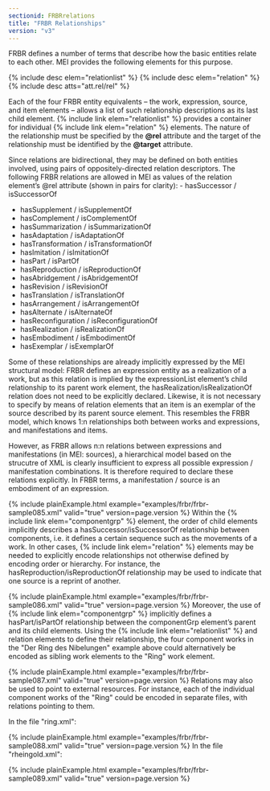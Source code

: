 ```yaml
---
sectionid: FRBRrelations
title: "FRBR Relationships"
version: "v3"
---
```


FRBR defines a number of terms that describe how the basic entities relate to each
other. MEI
provides the following elements for this purpose.



{% include desc elem="relationlist" %}
{% include desc elem="relation" %}
{% include desc atts="att.rel/rel" %}




Each of the four FRBR entity equivalents – the work, expression, source, and item
elements –
allows a list of such relationship descriptions as its last child element. {% include link elem="relationlist" %} provides a container for individual {% include link elem="relation" %}
elements. The nature of the relationship must be specified by the **@rel** attribute and
the target of the relationship must be identified by the **@target** attribute.

Since relations are bidirectional, they may be defined on both entities involved,
using pairs
of oppositely-directed relation descriptors. The following FRBR relations are allowed
in MEI
as values of the relation element’s @rel attribute (shown in pairs for clarity): - hasSuccessor / isSuccessorOf
- hasSupplement / isSupplementOf
- hasComplement / isComplementOf
- hasSummarization / isSummarizationOf
- hasAdaptation / isAdaptationOf
- hasTransformation / isTransformationOf
- hasImitation / isImitationOf
- hasPart / isPartOf
- hasReproduction / isReproductionOf
- hasAbridgement / isAbridgementOf
- hasRevision / isRevisionOf
- hasTranslation / isTranslationOf
- hasArrangement / isArrangementOf
- hasAlternate / isAlternateOf
- hasReconfiguration / isReconfigurationOf
- hasRealization / isRealizationOf
- hasEmbodiment / isEmbodimentOf
- hasExemplar / isExemplarOf


Some of these relationships are already implicitly expressed by the MEI structural
model:
FRBR defines an expression entity as a realization of a work, but as this relation
is implied
by the expressionList element’s child relationship to its parent work element, the
hasRealization/isRealizationOf relation does not need to be explicitly declared. Likewise,
it
is not necessary to specify by means of relation elements that an item is an exemplar
of the
source described by its parent source element. This resembles the FRBR model, which
knows 1:n
relationships both between works and expressions, and manifestations and items.

However, as FRBR allows n:n relations between expressions and manifestations (in MEI:
sources), a hierarchical model based on the strucutre of XML is clearly insufficient
to
express all possible expression / manifestation combinations. It is therefore required
to
declare these relations explicitly. In FRBR terms, a manifestation / source is an
embodiment
of an expression.

{% include plainExample.html example="examples/frbr/frbr-sample085.xml" valid="true" version=page.version %}
Within the {% include link elem="componentgrp" %} element, the order of child elements implicitly
describes a hasSuccessor/isSuccessorOf relationship between components, i.e. it defines
a
certain sequence such as the movements of a work. In other cases, {% include link elem="relation" %} elements may be needed to explicitly encode relationships not otherwise
defined by encoding order or hierarchy. For instance, the hasReproduction/isReproductionOf
relationship may be used to indicate that one source is a reprint of another.

{% include plainExample.html example="examples/frbr/frbr-sample086.xml" valid="true" version=page.version %}
Moreover, the use of {% include link elem="componentgrp" %} implicitly defines a hasPart/isPartOf
relationship between the componentGrp element’s parent and its child elements. Using
the {% include link elem="relationlist" %} and relation elements to define their relationship, the four
component works in the "Der Ring des Nibelungen" example above could alternatively
be encoded
as sibling work elements to the "Ring" work element.

{% include plainExample.html example="examples/frbr/frbr-sample087.xml" valid="true" version=page.version %}
Relations may also be used to point to external resources. For instance, each of the
individual component works of the "Ring" could be encoded in separate files, with
relations
pointing to them.

In the file "ring.xml":

{% include plainExample.html example="examples/frbr/frbr-sample088.xml" valid="true" version=page.version %}
In the file "rheingold.xml":

{% include plainExample.html example="examples/frbr/frbr-sample089.xml" valid="true" version=page.version %}
